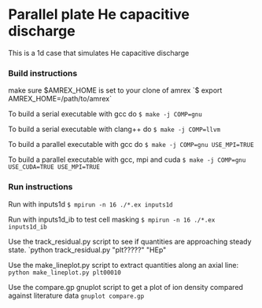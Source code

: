 # Parallel plate He capacitive discharge

This is a 1d case that simulates He capacitive discharge

### Build instructions

make sure $AMREX_HOME is set to your clone of amrex
`$ export AMREX_HOME=/path/to/amrex`

To build a serial executable with gcc do
`$ make -j COMP=gnu`

To build a serial executable with clang++ do
`$ make -j COMP=llvm`

To build a parallel executable with gcc do
`$ make -j COMP=gnu USE_MPI=TRUE`

To build a parallel executable with gcc, mpi and cuda
`$ make -j COMP=gnu USE_CUDA=TRUE USE_MPI=TRUE`

### Run instructions

Run with inputs1d 
`$ mpirun -n 16 ./*.ex inputs1d`

 Run with inputs1d_ib to test
 cell masking
`$ mpirun -n 16 ./*.ex inputs1d_ib`

Use the track_residual.py script to see if 
quantities are approaching steady state.
`python track_residual.py "plt?????" "HEp"

Use the make_lineplot.py script to extract
quantities along an axial line: 
`python make_lineplot.py plt00010`

Use the compare.gp gnuplot script to get a plot 
of ion density compared against literature data
`gnuplot compare.gp`
